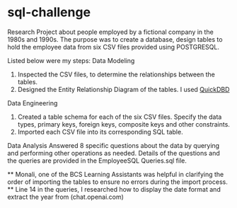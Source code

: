 # sql-challenge
 
Research Project about people employed by a fictional company in the 1980s and 1990s.
The purpose was to create a database, design tables to hold the employee data from six CSV files provided using POSTGRESQL. 

Listed below were my steps:
Data Modeling
1.  Inspected the CSV files, to determine the relationships between the tables.
2.  Designed the Entity Relationship Diagram of the tables. I used [QuickDBD](http://www.quickdatabasediagrams.com/)

Data Engineering
1.   Created a table schema for each of the six CSV files. Specify the data types, primary keys, foreign keys, composite keys and other constraints.
2.  Imported each CSV file into its corresponding SQL table.

Data Analysis
Answered 8 specific questions about the data by querying and performing other operations as needed. Details of the questions and the queries are provided in the EmployeeSQL Queries.sql file.

** Monali, one of the BCS Learning Assistants was helpful in clarifying the order of importing the tables to ensure no errors during the import process.
** Line 14 in the queries, I researched how to display the date format and extract the year from (chat.openai.com)
